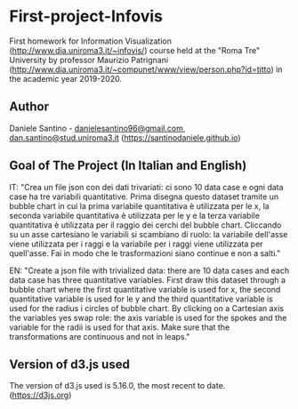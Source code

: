 # First-project-Infovis

First homework for Information Visualization (http://www.dia.uniroma3.it/~infovis/) course held at the "Roma Tre" University by professor Maurizio Patrignani (http://www.dia.uniroma3.it/~compunet/www/view/person.php?id=titto) in the academic year 2019-2020.

## Author
Daniele Santino - [danielesantino96@gmail.com](mailto:danielesantino96@gmail.com), [dan.santino@stud.uniroma3.it](dan.santino@stud.uniroma3.it) (https://santinodaniele.github.io)

## Goal of The Project (In Italian and English)
IT: "Crea un file json con dei dati trivariati: ci sono 10 data case e ogni
data case ha tre variabili quantitative. Prima disegna questo dataset
tramite un bubble chart in cui la prima variabile quantitativa è
utilizzata per le x, la seconda variabile quantitativa è utilizzata per
le y e la terza variabile quantitativa è utilizzata per il raggio dei
cerchi del bubble chart. Cliccando su un asse cartesiano le variabili si
scambiano di ruolo: la variabile dell'asse viene utilizzata per i raggi
e la variabile per i raggi viene utilizzata per quell'asse. Fai in modo
che le trasformazioni siano continue e non a salti."

EN: "Create a json file with trivialized data: there are 10 data cases and each
data case has three quantitative variables. First draw this dataset
through a bubble chart where the first quantitative variable is
used for x, the second quantitative variable is used for
le y and the third quantitative variable is used for the radius i
circles of bubble chart. By clicking on a Cartesian axis the variables yes
swap role: the axis variable is used for the spokes
and the variable for the radii is used for that axis. Make sure
that the transformations are continuous and not in leaps."

## Version of d3.js used
The version of d3.js used is 5.16.0, the most recent to date. (https://d3js.org)